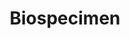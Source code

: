 --- 
layout: page 
title: Biospecimen 
has_children: true 
nav_order: 2 
permalink: docs/Biospecimen.html 
---